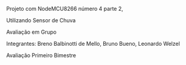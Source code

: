 Projeto com NodeMCU8266 número 4 parte 2,
 
Utilizando Sensor de Chuva

Avaliação em Grupo

Integrantes: Breno Balbinotti de Mello, Bruno Bueno, Leonardo Welzel

Avaliação Primeiro Bimestre
